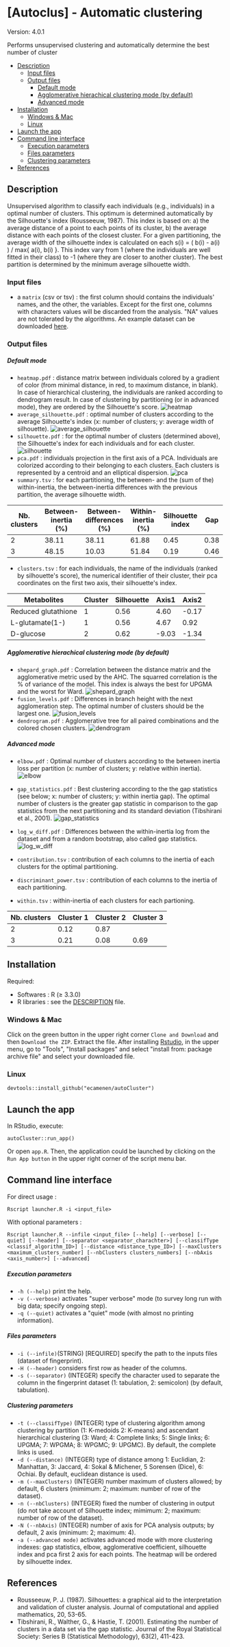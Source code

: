 # [Autoclus] - Automatic clustering

Version: 4.0.1

Performs unsupervised clustering and automatically determine the best number of cluster

<!-- TOC -->
* [Description](#description)
    * [Input files](#input-files)
    * [Output files](#output-files)
        * [Default mode](#default-mode)
        * [Agglomerative hierachical clustering mode (by default)](#agglomerative-hierachical-clustering-mode--by-default-)
        * [Advanced mode](#advanced-mode)
* [Installation](#installation)
    * [Windows & Mac](#windows--mac)
    * [Linux](#linux)
* [Launch the app](#launch-the-app)
* [Command line interface](#command-line-interface)
  * [Execution parameters](#execution-parameters)
  * [Files parameters](#files-parameters)
  * [Clustering parameters](#clustering-parameters)
* [References](#references)
<!-- TOC -->

## Description
Unsupervised algorithm to classify each individuals (e.g., individuals) in a optimal number of clusters. This optimum is determined automatically by the Silhouette's index (Rousseeuw, 1987). This index is based on: a) the average distance of a point to each points of its cluster, b) the average distance with each points of the closest cluster. For a given partitioning, the average width of the silhouette index is calculated on each s(i) = ( b(i) - a(i) ) / max{ a(i), b(i) }. This index vary from 1 (where the individuals are well fitted in their class) to -1 (where they are closer to another cluster). The best partition is determined by the minimum average silhouette width.

### Input files
- a ```matrix``` (csv or tsv) : the first column should contains the individuals' names, and the other, the variables. Except for the first one, columns with characters values will be discarded from the analysis. "NA" values are not tolerated by the algorithms.  An example dataset can be downloaded [here](inst/extdata/matrix.txt).

### Output files

##### Default mode 

- ```heatmap.pdf``` : distance matrix between individuals colored by a gradient of color (from minimal distance, in red, to maximum distance, in blank). In case of hierarchical clustering, the individuals are ranked according to dendrogram result. In case of clustering by partitioning (or in advanced mode), they are ordered by the Silhouette's score.
![heatmap](inst/extdata/img/heatmap.png)
- ```average_silhouette.pdf``` : optimal number of clusters according to the average Silhouette's index (x: number of clusters; y: average width of silhouette).
![average_silhouette](inst/extdata/img/average_silhouette.png)
- ```silhouette.pdf``` : for the optimal number of clusters (determined above), the Silhouette's index for each individuals and for each cluster.
![silhouette](inst/extdata/img/silhouette.png)
- ```pca.pdf``` : individuals projection in the first axis of a PCA. Individuals are colorized according to their belonging to each clusters. Each clusters is represented by a centroid and an elliptical dispersion.
![pca](inst/extdata/img/pca.png)
- ```summary.tsv``` : for each partitioning, the between- and the (sum of the) within-inertia, the between-inertia differences with the previous partition, the average silhouette width.

Nb. clusters | Between-inertia (%) | Between-differences (%) | Within-inertia (%) | Silhouette index | Gap | Gap SE
------------ | ------------------- | ----------------------- | ------------------ | ---------------- | --- | ------
2 | 38.11 | 38.11 | 61.88 | 0.45 | 0.38 | 0.039
3 | 48.15 | 10.03 | 51.84 | 0.19 | 0.46 | 0.041

- ```clusters.tsv``` : for each individuals, the name of the individuals (ranked by silhouette's score), the numerical identifier of their cluster, their pca coordinates on the first two axis, their silhouette's index.

Metabolites | Cluster | Silhouette | Axis1 | Axis2
----------- | ------- | ---------- | ----- | -----
Reduced glutathione | 1 | 0.56 | 4.60 | -0.17
L-glutamate(1-) | 1 | 0.56 | 4.67 | 0.92
D-glucose | 2 | 0.62 | -9.03 | -1.34


##### Agglomerative hierachical clustering mode (by default)

- ```shepard_graph.pdf``` : Correlation between the distance matrix and the agglomerative metric used by the AHC. The squarred correlation is the % of variance of the model. This index is always the best for UPGMA and the worst for Ward. 
![shepard_graph](inst/extdata/img/shepard_graph.png)
- ```fusion_levels.pdf``` : Differences in branch height with the next agglomeration step. The optimal number of clusters should be the largest one.
![fusion_levels](inst/extdata/img/fusion_levels.png) 
- ```dendrogram.pdf``` : Agglomerative tree for all paired combinations and the colored chosen clusters.
![dendrogram](inst/extdata/img/dendrogram.png)

##### Advanced mode 

- ```elbow.pdf``` : Optimal number of clusters according to the between inertia loss per partition (x: number of clusters; y: relative within inertia). 
![elbow](inst/extdata/img/elbow.png)
- ```gap_statistics.pdf``` : Best clustering according to the the gap statistics (see below; x: number of clusters; y: within inertia gap). The optimal number of clusters is the greater gap statistic in comparison to the gap statistics from the next partitioning and its standard deviation (Tibshirani et al., 2001). 
![gap_statistics](inst/extdata/img/gap_statistics.png)
- ```log_w_diff.pdf``` : Differences between the within-inertia log from the dataset and from a random bootstrap, also called gap statistics.
![log_w_diff](inst/extdata/img/log_w_diff.png)
- ```contribution.tsv``` : contribution of each columns to the inertia of each clusters for the optimal partitioning.

- ```discriminant_power.tsv``` : contribution of each columns to the inertia of each partitioning.

- ```within.tsv``` : within-inertia of each clusters for each partioning.

Nb. clusters | Cluster 1 | Cluster 2 | Cluster 3
------------ | --------- | --------- | ---------
2 | 0.12 | 0.87 | 
3 | 0.21 | 0.08 | 0.69

## Installation
Required:
- Softwares : R (≥ 3.3.0)
- R libraries : see the [DESCRIPTION](DESCRIPTION) file.

### Windows & Mac
Click on the green button in the upper right corner ```Clone and Download``` and then ```Download the ZIP```. Extract the file. After installing [Rstudio](https://www.rstudio.com/products/rstudio/download/#download), in the upper menu, go to "Tools", "Install packages" and select "install from: package archive file" and select your downloaded file.

### Linux
```
devtools::install_github("ecamenen/autoCluster")
```

## Launch the app
In RStudio, execute:
```
autoCluster::run_app()
```

Or open ```app.R```. Then, the application could be launched by clicking on the ```Run App button``` in the upper right corner of the script menu bar.

## Command line interface
For direct usage :

```
Rscript launcher.R -i <input_file>
```

With optional parameters :

```
Rscript launcher.R --infile <input_file> [--help] [--verbose] [--quiet] [--header] [--separator <separator_charachter>] [--classifType <classif_algorithm_ID>] [--distance <distance_type_ID>] [--maxClusters <maximum_clusters_number] [--nbClusters clusters_numbers] [--nbAxis <axis_number>] [--advanced]
```

##### Execution parameters
- ```-h (--help)``` print the help.
- ```-v (--verbose)``` activates "super verbose" mode (to survey long run with big data; specify ongoing step).
- ```-q (--quiet)``` activates a "quiet" mode (with almost no printing information).


##### Files parameters
- ```-i (--infile)```(STRING) [REQUIRED] specify the path to the inputs files (dataset of fingerprint).
- ```-H (--header)``` considers first row as header of the columns.
- ```-s (--separator)``` (INTEGER) specify the character used to separate the column in the fingerprint dataset (1: tabulation, 2: semicolon) (by default, tabulation).


##### Clustering parameters
- ```-t (--classifType)``` (INTEGER) type of clustering algorithm among clustering by partition (1: K-medoids 2: K-means) and ascendant hierarchical clustering (3: Ward; 4: Complete links; 5: Single links; 6: UPGMA; 7: WPGMA; 8: WPGMC; 9: UPGMC). By default, the complete links is used.
- ```-d (--distance)``` (INTEGER) type of distance among 1: Euclidian, 2: Manhattan, 3: Jaccard, 4: Sokal & Michener, 5 Sorensen (Dice), 6: Ochiai. By default, euclidean distance is used.
- ```-m (--maxClusters)``` (INTEGER) number maximum of clusters allowed; by default, 6 clusters (mimimum: 2; maximum: number of row of the dataset).
- ```-n (--nbClusters)``` (INTEGER) fixed the number of clustering in output (do not take account of Silhouette index; mimimum: 2; maximum: number of row of the dataset).
- ```-N (--nbAxis)``` (INTEGER) number of axis for PCA analysis outputs; by default, 2 axis (minimum: 2; maximum: 4).
- ```-a (--advanced mode)``` activates advanced mode with more clustering indexes: gap statistics, elbow, agglomerative coefficient, silhouette index and pca first 2 axis for each points. The heatmap will be ordered by silhouette index.


## References
- Rousseeuw, P. J. (1987). Silhouettes: a graphical aid to the interpretation and validation of cluster analysis. Journal of computational and applied mathematics, 20, 53-65.
- Tibshirani, R., Walther, G., & Hastie, T. (2001). Estimating the number of clusters in a data set via the gap statistic. Journal of the Royal Statistical Society: Series B (Statistical Methodology), 63(2), 411-423.